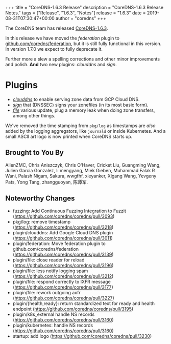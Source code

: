 +++
title = "CoreDNS-1.6.3 Release"
description = "CoreDNS-1.6.3 Release Notes."
tags = ["Release", "1.6.3", "Notes"]
release = "1.6.3"
date = 2019-08-31T07:30:47+00:00
author = "coredns"
+++

The CoreDNS team has released
[CoreDNS-1.6.3](https://github.com/coredns/coredns/releases/tag/v1.6.3).

In this release we have moved the *federation* plugin to
[github.com/coredns/federation](https://github.com/coredns/federation), but it is still fully
functional in this version. In version 1.7.0 we expect to fully deprecate it.

Further more a slew a spelling corrections and other minor improvements and polish. **And** two new
plugins: *clouddns* and *sign*.

# Plugins

* [*clouddns*](/plugins/clouddns) to enable serving zone data from GCP Cloud DNS.
* [*sign*](/plugins/sign) that (DNSSEC) signs your zonefiles (in its most basic form).
* [*file*](/plugins/file) various update, plug a memory leak when doing zone transfers, among other
  things.

We've removed the time stamping from `pkg/log` as timestamps are *also* added by the logging
aggregators, like `journald` or inside Kubernetes. And a small ASCII art logo is now printed when
CoreDNS starts up.

## Brought to You By

AllenZMC,
Chris Aniszczyk,
Chris O'Haver,
Cricket Liu,
Guangming Wang,
Julien Garcia Gonzalez,
li mengyang,
Miek Gieben,
Muhammad Falak R Wani,
Palash Nigam,
Sakura,
wwgfhf,
xieyanker,
Xigang Wang,
Yevgeny Pats,
Yong Tang,
zhangguoyan,
陈谭军.


## Noteworthy Changes

* fuzzing: Add Continuous Fuzzing Integration to Fuzzit (https://github.com/coredns/coredns/pull/3093)
* pkg/log: remove timestamp (https://github.com/coredns/coredns/pull/3218)
* plugin/clouddns: Add Google Cloud DNS plugin (https://github.com/coredns/coredns/pull/3011)
* plugin/federation: Move federation plugin to github.com/coredns/federation (https://github.com/coredns/coredns/pull/3139)
* plugin/file: close reader for reload (https://github.com/coredns/coredns/pull/3196)
* plugin/file: less notify logging spam (https://github.com/coredns/coredns/pull/3212)
* plugin/file: respond correctly to IXFR message (https://github.com/coredns/coredns/pull/3177)
* plugin/file: rework outgoing axfr (https://github.com/coredns/coredns/pull/3227)
* plugin/{health,ready}: return standardized text for ready and health endpoint (https://github.com/coredns/coredns/pull/3195)
* plugin/k8s_external handle NS records (https://github.com/coredns/coredns/pull/3160)
* plugin/kubernetes: handle NS records (https://github.com/coredns/coredns/pull/3160)
* startup: add logo (https://github.com/coredns/coredns/pull/3230)
